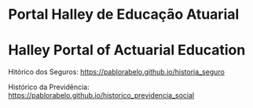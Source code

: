 
# Portal Halley de Educação Atuarial
# Halley Portal of Actuarial Education

Hitórico dos Seguros: 
https://pablorabelo.github.io/historia_seguro

Histórico da Previdência:
https://pablorabelo.github.io/historico_previdencia_social
